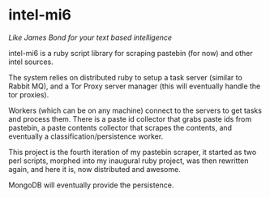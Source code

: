 intel-mi6
==============
*Like James Bond for your text based intelligence*

intel-mi6 is a ruby script library for scraping pastebin (for now) and other intel sources.

The system relies on distributed ruby to setup a task server (similar to Rabbit MQ), and a Tor Proxy server manager (this will eventually handle the tor proxies).

Workers (which can be on any machine) connect to the servers to get tasks and process them. There is a paste id collector that grabs paste ids from pastebin, a paste contents collector that scrapes the contents, and eventually a classification/persistence worker.

This project is the fourth iteration of my pastebin scraper, it started as two perl scripts, morphed into my inaugural ruby project, was then rewritten again, and here it is, now distributed and awesome.

MongoDB will eventually provide the persistence.